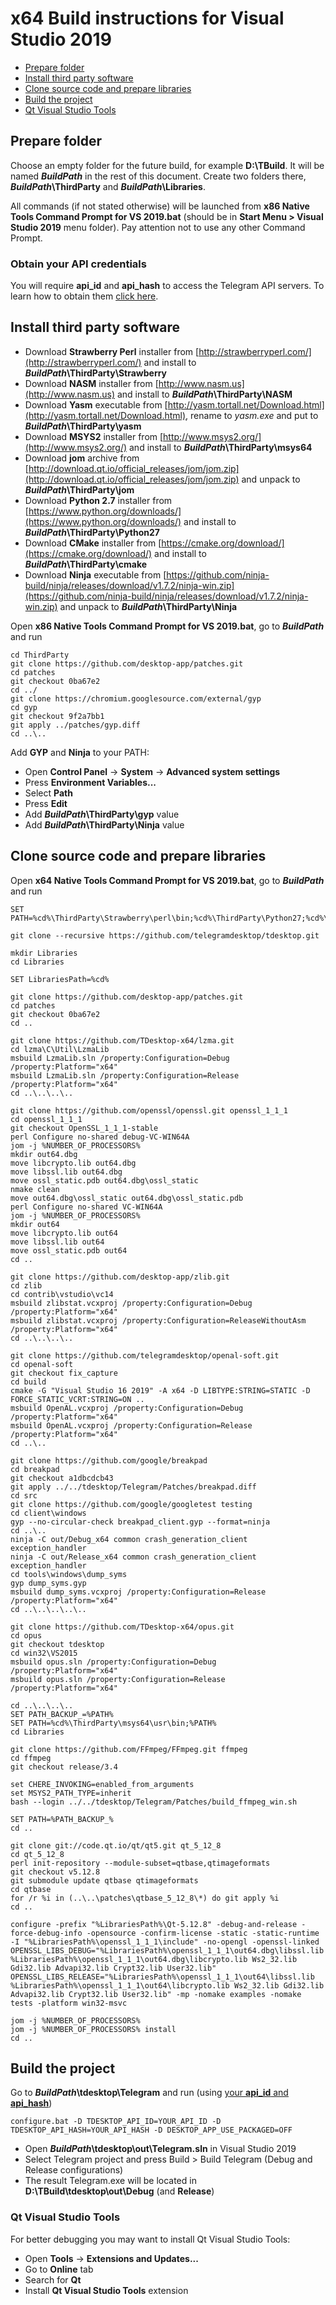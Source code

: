 # x64 Build instructions for Visual Studio 2019

- [Prepare folder](#prepare-folder)
- [Install third party software](#install-third-party-software)
- [Clone source code and prepare libraries](#clone-source-code-and-prepare-libraries)
- [Build the project](#build-the-project)
- [Qt Visual Studio Tools](#qt-visual-studio-tools)

## Prepare folder

Choose an empty folder for the future build, for example **D:\\TBuild**. It will be named ***BuildPath*** in the rest of this document. Create two folders there, ***BuildPath*\\ThirdParty** and ***BuildPath*\\Libraries**.

All commands (if not stated otherwise) will be launched from **x86 Native Tools Command Prompt for VS 2019.bat** (should be in **Start Menu > Visual Studio 2019** menu folder). Pay attention not to use any other Command Prompt.

### Obtain your API credentials

You will require **api_id** and **api_hash** to access the Telegram API servers. To learn how to obtain them [click here][api_credentials].

## Install third party software

* Download **Strawberry Perl** installer from [http://strawberryperl.com/](http://strawberryperl.com/) and install to ***BuildPath*\\ThirdParty\\Strawberry**
* Download **NASM** installer from [http://www.nasm.us](http://www.nasm.us) and install to ***BuildPath*\\ThirdParty\\NASM**
* Download **Yasm** executable from [http://yasm.tortall.net/Download.html](http://yasm.tortall.net/Download.html), rename to *yasm.exe* and put to ***BuildPath*\\ThirdParty\\yasm**
* Download **MSYS2** installer from [http://www.msys2.org/](http://www.msys2.org/) and install to ***BuildPath*\\ThirdParty\\msys64**
* Download **jom** archive from [http://download.qt.io/official_releases/jom/jom.zip](http://download.qt.io/official_releases/jom/jom.zip) and unpack to ***BuildPath*\\ThirdParty\\jom**
* Download **Python 2.7** installer from [https://www.python.org/downloads/](https://www.python.org/downloads/) and install to ***BuildPath*\\ThirdParty\\Python27**
* Download **CMake** installer from [https://cmake.org/download/](https://cmake.org/download/) and install to ***BuildPath*\\ThirdParty\\cmake**
* Download **Ninja** executable from [https://github.com/ninja-build/ninja/releases/download/v1.7.2/ninja-win.zip](https://github.com/ninja-build/ninja/releases/download/v1.7.2/ninja-win.zip) and unpack to ***BuildPath*\\ThirdParty\\Ninja**

Open **x86 Native Tools Command Prompt for VS 2019.bat**, go to ***BuildPath*** and run

    cd ThirdParty
    git clone https://github.com/desktop-app/patches.git
    cd patches
    git checkout 0ba67e2
    cd ../
    git clone https://chromium.googlesource.com/external/gyp
    cd gyp
    git checkout 9f2a7bb1
    git apply ../patches/gyp.diff
    cd ..\..

Add **GYP** and **Ninja** to your PATH:

* Open **Control Panel** -> **System** -> **Advanced system settings**
* Press **Environment Variables...**
* Select **Path**
* Press **Edit**
* Add ***BuildPath*\\ThirdParty\\gyp** value
* Add ***BuildPath*\\ThirdParty\\Ninja** value

## Clone source code and prepare libraries

Open **x64 Native Tools Command Prompt for VS 2019.bat**, go to ***BuildPath*** and run

    SET PATH=%cd%\ThirdParty\Strawberry\perl\bin;%cd%\ThirdParty\Python27;%cd%\ThirdParty\NASM;%cd%\ThirdParty\jom;%cd%\ThirdParty\cmake\bin;%cd%\ThirdParty\yasm;%PATH%

    git clone --recursive https://github.com/telegramdesktop/tdesktop.git

    mkdir Libraries
    cd Libraries

    SET LibrariesPath=%cd%

    git clone https://github.com/desktop-app/patches.git
    cd patches
    git checkout 0ba67e2
    cd ..

    git clone https://github.com/TDesktop-x64/lzma.git
    cd lzma\C\Util\LzmaLib
    msbuild LzmaLib.sln /property:Configuration=Debug /property:Platform="x64"
    msbuild LzmaLib.sln /property:Configuration=Release /property:Platform="x64"
    cd ..\..\..\..

    git clone https://github.com/openssl/openssl.git openssl_1_1_1
    cd openssl_1_1_1
    git checkout OpenSSL_1_1_1-stable
    perl Configure no-shared debug-VC-WIN64A
    jom -j %NUMBER_OF_PROCESSORS%
    mkdir out64.dbg
    move libcrypto.lib out64.dbg
    move libssl.lib out64.dbg
    move ossl_static.pdb out64.dbg\ossl_static
    nmake clean
    move out64.dbg\ossl_static out64.dbg\ossl_static.pdb
    perl Configure no-shared VC-WIN64A
    jom -j %NUMBER_OF_PROCESSORS%
    mkdir out64
    move libcrypto.lib out64
    move libssl.lib out64
    move ossl_static.pdb out64
    cd ..

    git clone https://github.com/desktop-app/zlib.git
    cd zlib
    cd contrib\vstudio\vc14
    msbuild zlibstat.vcxproj /property:Configuration=Debug /property:Platform="x64"
    msbuild zlibstat.vcxproj /property:Configuration=ReleaseWithoutAsm /property:Platform="x64"
    cd ..\..\..\..

    git clone https://github.com/telegramdesktop/openal-soft.git
    cd openal-soft
    git checkout fix_capture
    cd build
    cmake -G "Visual Studio 16 2019" -A x64 -D LIBTYPE:STRING=STATIC -D FORCE_STATIC_VCRT:STRING=ON ..
    msbuild OpenAL.vcxproj /property:Configuration=Debug /property:Platform="x64"
    msbuild OpenAL.vcxproj /property:Configuration=Release /property:Platform="x64"
    cd ..\..

    git clone https://github.com/google/breakpad
    cd breakpad
    git checkout a1dbcdcb43
    git apply ../../tdesktop/Telegram/Patches/breakpad.diff
    cd src
    git clone https://github.com/google/googletest testing
    cd client\windows
    gyp --no-circular-check breakpad_client.gyp --format=ninja
    cd ..\..
    ninja -C out/Debug_x64 common crash_generation_client exception_handler
    ninja -C out/Release_x64 common crash_generation_client exception_handler
    cd tools\windows\dump_syms
    gyp dump_syms.gyp
    msbuild dump_syms.vcxproj /property:Configuration=Release /property:Platform="x64"
    cd ..\..\..\..\..

    git clone https://github.com/TDesktop-x64/opus.git
    cd opus
    git checkout tdesktop
    cd win32\VS2015
    msbuild opus.sln /property:Configuration=Debug /property:Platform="x64"
    msbuild opus.sln /property:Configuration=Release /property:Platform="x64"

    cd ..\..\..\..
    SET PATH_BACKUP_=%PATH%
    SET PATH=%cd%\ThirdParty\msys64\usr\bin;%PATH%
    cd Libraries

    git clone https://github.com/FFmpeg/FFmpeg.git ffmpeg
    cd ffmpeg
    git checkout release/3.4

    set CHERE_INVOKING=enabled_from_arguments
    set MSYS2_PATH_TYPE=inherit
    bash --login ../../tdesktop/Telegram/Patches/build_ffmpeg_win.sh

    SET PATH=%PATH_BACKUP_%
    cd ..

    git clone git://code.qt.io/qt/qt5.git qt_5_12_8
    cd qt_5_12_8
    perl init-repository --module-subset=qtbase,qtimageformats
    git checkout v5.12.8
    git submodule update qtbase qtimageformats
    cd qtbase
    for /r %i in (..\..\patches\qtbase_5_12_8\*) do git apply %i
    cd ..

    configure -prefix "%LibrariesPath%\Qt-5.12.8" -debug-and-release -force-debug-info -opensource -confirm-license -static -static-runtime -I "%LibrariesPath%\openssl_1_1_1\include" -no-opengl -openssl-linked OPENSSL_LIBS_DEBUG="%LibrariesPath%\openssl_1_1_1\out64.dbg\libssl.lib %LibrariesPath%\openssl_1_1_1\out64.dbg\libcrypto.lib Ws2_32.lib Gdi32.lib Advapi32.lib Crypt32.lib User32.lib" OPENSSL_LIBS_RELEASE="%LibrariesPath%\openssl_1_1_1\out64\libssl.lib %LibrariesPath%\openssl_1_1_1\out64\libcrypto.lib Ws2_32.lib Gdi32.lib Advapi32.lib Crypt32.lib User32.lib" -mp -nomake examples -nomake tests -platform win32-msvc

    jom -j %NUMBER_OF_PROCESSORS%
    jom -j %NUMBER_OF_PROCESSORS% install
    cd ..

## Build the project

Go to ***BuildPath*\\tdesktop\\Telegram** and run (using [your **api_id** and **api_hash**](#obtain-your-api-credentials))

    configure.bat -D TDESKTOP_API_ID=YOUR_API_ID -D TDESKTOP_API_HASH=YOUR_API_HASH -D DESKTOP_APP_USE_PACKAGED=OFF

* Open ***BuildPath*\\tdesktop\\out\\Telegram.sln** in Visual Studio 2019
* Select Telegram project and press Build > Build Telegram (Debug and Release configurations)
* The result Telegram.exe will be located in **D:\TBuild\tdesktop\out\Debug** (and **Release**)

### Qt Visual Studio Tools

For better debugging you may want to install Qt Visual Studio Tools:

* Open **Tools** -> **Extensions and Updates...**
* Go to **Online** tab
* Search for **Qt**
* Install **Qt Visual Studio Tools** extension

[api_credentials]: api_credentials.md
